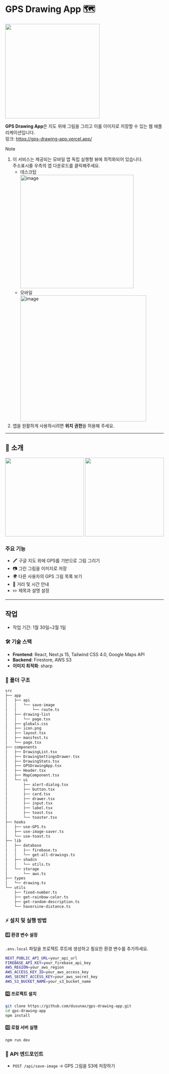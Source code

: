 # GPS Drawing App 🗺️


<img src="https://github.com/user-attachments/assets/8104484b-5f0b-4d38-bc00-7a615eeb5eae" width="300">

**GPS Drawing App**은 지도 위에 그림을 그리고 이를 이미지로 저장할 수 있는 웹 애플리케이션입니다.  
링크: https://gps-drawing-app.vercel.app/ 

> [!NOTE]
> 1. 이 서비스는 제공되는 모바일 앱 독립 실행형 뷰에 최적화되어 있습니다.   
     주소표시줄 우측의 앱 다운로드를 클릭해주세요.
>    - 데스크탑  
>      <img width="360" alt="image" src="https://github.com/user-attachments/assets/4eef52ec-1659-4084-bd2f-74cdb9acd3e1" />
>    - 모바일  
>      <img width="400" alt="image" src="https://github.com/user-attachments/assets/1d52a4c8-8282-4e01-8052-10477ab57c2d" />
> 2. 앱을 원활하게 사용하시려면 **위치 권한**을 허용해 주세요.

---

## 🚀 소개

<img src="https://github.com/user-attachments/assets/a451d1c7-b2f0-44b0-9b80-aa51215cd7b5" width="250">
<img src="https://github.com/user-attachments/assets/7c93e8cd-d58d-42c3-9c44-83e9d2beff74" width="250">

### 주요 기능
- 🖍️ 구글 지도 위에 GPS를 기반으로 그림 그리기
- 📷 그린 그림을 이미지로 저장
- 🌍 다른 사용자의 GPS 그림 목록 보기
- 📏 거리 및 시간 안내
- ✏️ 제목과 설명 설정

---

## 작업
- 작업 기간: 1월 30일~2월 1일


### 🛠 기술 스택
- **Frontend**: React, Next.js 15, Tailwind CSS 4.0, Google Maps API 
- **Backend**: Firestore, AWS S3
- **이미지 최적화**: sharp

### 📂 폴더 구조
```bash
src
├── app
│   ├── api
│   │   └── save-image
│   │       └── route.ts
│   ├── drawing-list
│   │   └── page.tsx
│   ├── globals.css
│   ├── icon.png
│   ├── layout.tsx
│   ├── manifest.ts
│   └── page.tsx
├── components
│   ├── DrawingList.tsx
│   ├── DrawingSettingsDrawer.tsx
│   ├── DrawingStats.tsx
│   ├── GPSDrawingApp.tsx
│   ├── Header.tsx
│   ├── MapComponent.tsx
│   └── ui
│       ├── alert-dialog.tsx
│       ├── button.tsx
│       ├── card.tsx
│       ├── drawer.tsx
│       ├── input.tsx
│       ├── label.tsx
│       ├── toast.tsx
│       └── toaster.tsx
├── hooks
│   ├── use-GPS.ts
│   ├── use-image-saver.ts
│   └── use-toast.ts
├── lib
│   ├── database
│   │   ├── firebase.ts
│   │   └── get-all-drawings.ts
│   ├── shadcn
│   │   └── utils.ts
│   └── storage
│       └── aws.ts
├── types
│   └── drawing.ts
└── utils
    ├── fixed-number.ts
    ├── get-rainbow-color.ts
    ├── get-random-description.ts
    └── haversine-distance.ts
```

### ⚡️ 설치 및 실행 방법

#### 1️⃣ 환경 변수 설정
`.env.local` 파일을 프로젝트 루트에 생성하고 필요한 환경 변수를 추가하세요.
```bash
NEXT_PUBLIC_API_URL=your_api_url
FIREBASE_API_KEY=your_firebase_api_key
AWS_REGION=your_aws_region
AWS_ACCESS_KEY_ID=your_aws_access_key
AWS_SECRET_ACCESS_KEY=your_aws_secret_key
AWS_S3_BUCKET_NAME=your_s3_bucket_name
```

#### 2️⃣ 프로젝트 설치
```bash
git clone https://github.com/dusunax/gps-drawing-app.git
cd gps-drawing-app
npm install
```

#### 3️⃣ 로컬 서버 실행
```bash
npm run dev
```

### 📜 API 엔드포인트
- `POST /api/save-image` → GPS 그림을 S3에 저장하기
